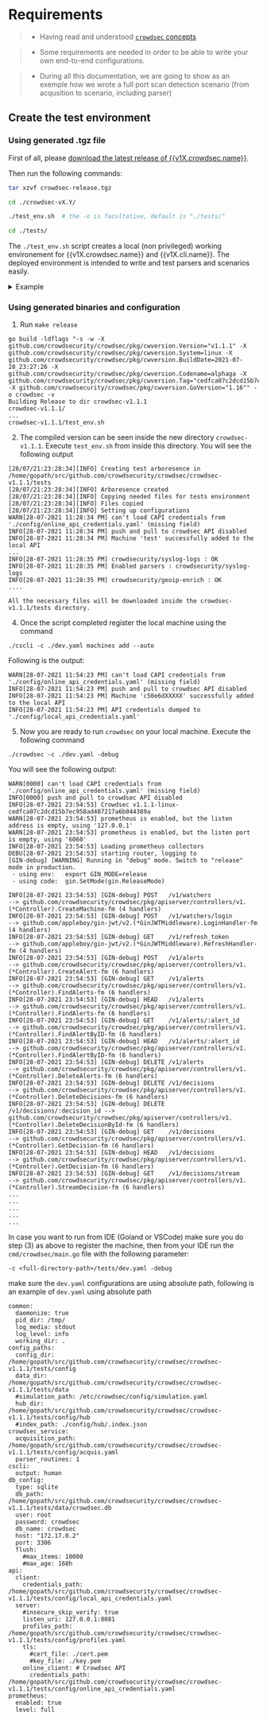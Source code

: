 # Requirements

> - Having read and understood [`crowdsec` concepts](/Crowdsec/v1/getting_started/concepts/)

> - Some requirements are needed in order to be able to write your own end-to-end configurations.

> - During all this documentation, we are going to show as an exemple how we wrote a full port scan detection scenario (from acqusition to scenario, including parser)


## Create the test environment

### Using generated .tgz file

First of all, please [download the latest release of {{v1X.crowdsec.name}}](https://github.com/crowdsecurity/crowdsec/releases).

Then run the following commands:

```bash
tar xzvf crowdsec-release.tgz
```
```bash
cd ./crowdsec-vX.Y/
```
```bash
./test_env.sh  # the -o is facultative, default is "./tests/"
```
```bash
cd ./tests/
```

The `./test_env.sh` script creates a local (non privileged) working environement for {{v1X.crowdsec.name}} and {{v1X.cli.name}}.
The deployed environment is intended to write and test parsers and scenarios easily.


<details>
  <summary>Example</summary>

```bash
$ tar xzvf ./crowdsec-release.tgz
$ cd ./crowdsec-v*/
$ ./test_env.sh 
[12/11/2020:11:45:19][INFO] Creating test arboresence in /tmp/crowdsec-v1.0.0/tests
[12/11/2020:11:45:19][INFO] Arboresence created
[12/11/2020:11:45:19][INFO] Copying needed files for tests environment
[12/11/2020:11:45:19][INFO] Files copied
[12/11/2020:11:45:19][INFO] Setting up configurations
INFO[0000] Machine 'test' created successfully          
INFO[0000] API credentials dumped to '/tmp/crowdsec-v1.0.0/tests/config/local_api_credentials.yaml' 
INFO[0000] Wrote new 73826 bytes index to /tmp/crowdsec-v1.0.0/tests/config/hub/.index.json 
INFO[0000] crowdsecurity/syslog-logs : OK               
INFO[0000] crowdsecurity/geoip-enrich : OK              
INFO[0000] downloading data 'https://crowdsec-statics-assets.s3-eu-west-1.amazonaws.com/GeoLite2-City.mmdb' in '/tmp/crowdsec-v1.0.0/tests/data/GeoLite2-City.mmdb' 
INFO[0002] downloading data 'https://crowdsec-statics-assets.s3-eu-west-1.amazonaws.com/GeoLite2-ASN.mmdb' in '/tmp/crowdsec-v1.0.0/tests/data/GeoLite2-ASN.mmdb' 
INFO[0003] crowdsecurity/dateparse-enrich : OK          
INFO[0003] crowdsecurity/sshd-logs : OK                 
INFO[0004] crowdsecurity/ssh-bf : OK                    
INFO[0004] crowdsecurity/sshd : OK                      
WARN[0004] crowdsecurity/sshd : overwrite               
INFO[0004] crowdsecurity/linux : OK                     
INFO[0004] /tmp/crowdsec-v1.0.0/tests/config/collections doesn't exist, create 
INFO[0004] Enabled parsers : crowdsecurity/syslog-logs  
INFO[0004] Enabled parsers : crowdsecurity/geoip-enrich 
INFO[0004] Enabled parsers : crowdsecurity/dateparse-enrich 
INFO[0004] Enabled parsers : crowdsecurity/sshd-logs    
INFO[0004] Enabled scenarios : crowdsecurity/ssh-bf     
INFO[0004] Enabled collections : crowdsecurity/sshd     
INFO[0004] Enabled collections : crowdsecurity/linux    
INFO[0004] Enabled crowdsecurity/linux                  
INFO[0004] Run 'systemctl reload crowdsec' for the new configuration to be effective. 
[12/11/2020:11:45:25][INFO] Environment is ready in /tmp/crowdsec-v1.0.0/tests

```
</details>

### Using generated binaries and configuration

1) Run `make release`

```
go build -ldflags "-s -w -X github.com/crowdsecurity/crowdsec/pkg/cwversion.Version="v1.1.1" -X github.com/crowdsecurity/crowdsec/pkg/cwversion.System=linux -X github.com/crowdsecurity/crowdsec/pkg/cwversion.BuildDate=2021-07-28_23:27:26 -X github.com/crowdsecurity/crowdsec/pkg/cwversion.Codename=alphaga -X github.com/crowdsecurity/crowdsec/pkg/cwversion.Tag="cedfca07c2dcd15b7ec958ad407217a6b044389a" -X github.com/crowdsecurity/crowdsec/pkg/cwversion.GoVersion="1.16"" -o crowdsec -v
Building Release to dir crowdsec-v1.1.1
crowdsec-v1.1.1/
...
crowdsec-v1.1.1/test_env.sh
```

2) The compiled version can be seen inside the new directory `crowdsec-v1.1.1`. Execute `test_env.sh` from inside 
this directory. You will see the following output

```
[28/07/21:23:28:34][INFO] Creating test arboresence in /home/gopath/src/github.com/crowdsecurity/crowdsec/crowdsec-v1.1.1/tests
[28/07/21:23:28:34][INFO] Arboresence created
[28/07/21:23:28:34][INFO] Copying needed files for tests environment
[28/07/21:23:28:34][INFO] Files copied
[28/07/21:23:28:34][INFO] Setting up configurations
WARN[28-07-2021 11:28:34 PM] can't load CAPI credentials from './config/online_api_credentials.yaml' (missing field) 
INFO[28-07-2021 11:28:34 PM] push and pull to crowdsec API disabled       
INFO[28-07-2021 11:28:34 PM] Machine 'test' successfully added to the local API 
...
INFO[28-07-2021 11:28:35 PM] crowdsecurity/syslog-logs : OK               
INFO[28-07-2021 11:28:35 PM] Enabled parsers : crowdsecurity/syslog-logs  
INFO[28-07-2021 11:28:35 PM] crowdsecurity/geoip-enrich : OK              
....

All the necessary files will be downloaded inside the crowdsec-v1.1.1/tests directory.
```

4) Once the script completed register the local machine using the command 
 
`./cscli -c ./dev.yaml machines add --auto`

Following is the output:

```
WARN[28-07-2021 11:54:23 PM] can't load CAPI credentials from './config/online_api_credentials.yaml' (missing field) 
INFO[28-07-2021 11:54:23 PM] push and pull to crowdsec API disabled       
INFO[28-07-2021 11:54:23 PM] Machine 'c50e6dXXXXX' successfully added to the local API 
INFO[28-07-2021 11:54:23 PM] API credentials dumped to './config/local_api_credentials.yaml' 
```

5) Now you are ready to run `crowdsec` on your local machine. Execute the following command
 
`./crowdsec -c ./dev.yaml -debug`

You will see the following output:

```
WARN[0000] can't load CAPI credentials from './config/online_api_credentials.yaml' (missing field) 
INFO[0000] push and pull to crowdsec API disabled       
INFO[28-07-2021 23:54:53] Crowdsec v1.1.1-linux-cedfca07c2dcd15b7ec958ad407217a6b044389a 
WARN[28-07-2021 23:54:53] prometheus is enabled, but the listen address is empty, using '127.0.0.1' 
WARN[28-07-2021 23:54:53] prometheus is enabled, but the listen port is empty, using '6060' 
INFO[28-07-2021 23:54:53] Loading prometheus collectors                
DEBU[28-07-2021 23:54:53] starting router, logging to                  
[GIN-debug] [WARNING] Running in "debug" mode. Switch to "release" mode in production.
 - using env:   export GIN_MODE=release
 - using code:  gin.SetMode(gin.ReleaseMode)

INFO[28-07-2021 23:54:53] [GIN-debug] POST   /v1/watchers              --> github.com/crowdsecurity/crowdsec/pkg/apiserver/controllers/v1.(*Controller).CreateMachine-fm (4 handlers) 
INFO[28-07-2021 23:54:53] [GIN-debug] POST   /v1/watchers/login        --> github.com/appleboy/gin-jwt/v2.(*GinJWTMiddleware).LoginHandler-fm (4 handlers) 
INFO[28-07-2021 23:54:53] [GIN-debug] GET    /v1/refresh_token         --> github.com/appleboy/gin-jwt/v2.(*GinJWTMiddleware).RefreshHandler-fm (4 handlers) 
INFO[28-07-2021 23:54:53] [GIN-debug] POST   /v1/alerts                --> github.com/crowdsecurity/crowdsec/pkg/apiserver/controllers/v1.(*Controller).CreateAlert-fm (6 handlers) 
INFO[28-07-2021 23:54:53] [GIN-debug] GET    /v1/alerts                --> github.com/crowdsecurity/crowdsec/pkg/apiserver/controllers/v1.(*Controller).FindAlerts-fm (6 handlers) 
INFO[28-07-2021 23:54:53] [GIN-debug] HEAD   /v1/alerts                --> github.com/crowdsecurity/crowdsec/pkg/apiserver/controllers/v1.(*Controller).FindAlerts-fm (6 handlers) 
INFO[28-07-2021 23:54:53] [GIN-debug] GET    /v1/alerts/:alert_id      --> github.com/crowdsecurity/crowdsec/pkg/apiserver/controllers/v1.(*Controller).FindAlertByID-fm (6 handlers) 
INFO[28-07-2021 23:54:53] [GIN-debug] HEAD   /v1/alerts/:alert_id      --> github.com/crowdsecurity/crowdsec/pkg/apiserver/controllers/v1.(*Controller).FindAlertByID-fm (6 handlers) 
INFO[28-07-2021 23:54:53] [GIN-debug] DELETE /v1/alerts                --> github.com/crowdsecurity/crowdsec/pkg/apiserver/controllers/v1.(*Controller).DeleteAlerts-fm (6 handlers) 
INFO[28-07-2021 23:54:53] [GIN-debug] DELETE /v1/decisions             --> github.com/crowdsecurity/crowdsec/pkg/apiserver/controllers/v1.(*Controller).DeleteDecisions-fm (6 handlers) 
INFO[28-07-2021 23:54:53] [GIN-debug] DELETE /v1/decisions/:decision_id --> github.com/crowdsecurity/crowdsec/pkg/apiserver/controllers/v1.(*Controller).DeleteDecisionById-fm (6 handlers) 
INFO[28-07-2021 23:54:53] [GIN-debug] GET    /v1/decisions             --> github.com/crowdsecurity/crowdsec/pkg/apiserver/controllers/v1.(*Controller).GetDecision-fm (6 handlers) 
INFO[28-07-2021 23:54:53] [GIN-debug] HEAD   /v1/decisions             --> github.com/crowdsecurity/crowdsec/pkg/apiserver/controllers/v1.(*Controller).GetDecision-fm (6 handlers) 
INFO[28-07-2021 23:54:53] [GIN-debug] GET    /v1/decisions/stream      --> github.com/crowdsecurity/crowdsec/pkg/apiserver/controllers/v1.(*Controller).StreamDecision-fm (6 handlers) 
...
...
...
...
...
```

In case you want to run from IDE (Goland or VSCode) make sure you do step (3) as above to register 
the machine, then from your IDE run the `cmd/crowdsec/main.go` file with the following parameter:

`-c <full-directory-path>/tests/dev.yaml -debug`

make sure the `dev.yaml` configurations are using absolute path, following is an example of `dev.yaml` 
using absolute path

```
common:
  daemonize: true
  pid_dir: /tmp/
  log_media: stdout
  log_level: info
  working_dir: .
config_paths:
  config_dir: /home/gopath/src/github.com/crowdsecurity/crowdsec/crowdsec-v1.1.1/tests/config
  data_dir: /home/gopath/src/github.com/crowdsecurity/crowdsec/crowdsec-v1.1.1/tests/data
  #simulation_path: /etc/crowdsec/config/simulation.yaml
  hub_dir: /home/gopath/src/github.com/crowdsecurity/crowdsec/crowdsec-v1.1.1/tests/config/hub
  #index_path: ./config/hub/.index.json
crowdsec_service:
  acquisition_path: /home/gopath/src/github.com/crowdsecurity/crowdsec/crowdsec-v1.1.1/tests/config/acquis.yaml
  parser_routines: 1
cscli:
  output: human
db_config:
  type: sqlite
  db_path: /home/gopath/src/github.com/crowdsecurity/crowdsec/crowdsec-v1.1.1/tests/data/crowdsec.db
  user: root
  password: crowdsec
  db_name: crowdsec
  host: "172.17.0.2"
  port: 3306
  flush:
    #max_items: 10000
    #max_age: 168h
api:
  client:
    credentials_path: /home/gopath/src/github.com/crowdsecurity/crowdsec/crowdsec-v1.1.1/tests/config/local_api_credentials.yaml
  server:
    #insecure_skip_verify: true
    listen_uri: 127.0.0.1:8081
    profiles_path: /home/gopath/src/github.com/crowdsecurity/crowdsec/crowdsec-v1.1.1/tests/config/profiles.yaml
    tls:
      #cert_file: ./cert.pem
      #key_file: ./key.pem
    online_client: # Crowdsec API
      credentials_path: /home/gopath/src/github.com/crowdsecurity/crowdsec/crowdsec-v1.1.1/tests/config/online_api_credentials.yaml
prometheus:
  enabled: true
  level: full
```
